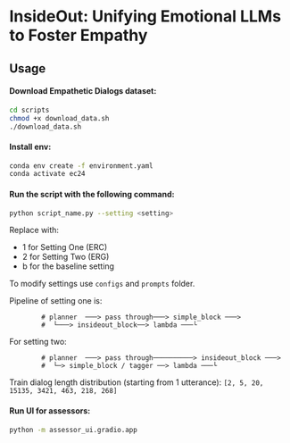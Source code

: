 # InsideOut: Unifying Emotional LLMs to Foster Empathy
## Usage
#### Download Empathetic Dialogs dataset:

```bash
cd scripts
chmod +x download_data.sh
./download_data.sh
```
#### Install env:
```bash
conda env create -f environment.yaml
conda activate ec24
```
#### Run the script with the following command:
```bash
python script_name.py --setting <setting>
```
Replace <setting> with:
  - 1 for Setting One (ERC)
  - 2 for Setting Two (ERG)
  - b for the baseline setting

To modify settings use `configs` and `prompts` folder.

Pipeline of setting one is:
```
        # planner  ───> pass through───> simple_block ───>
        #  └───> insideout_block──> lambda ───└
```
For setting two: 
```
        # planner  ───> pass through──────────> insideout_block ───>
        #  └─> simple_block / tagger ──> lambda ───└
```

Train dialog length distribution (starting from 1 utterance):
`[2, 5, 20, 15135, 3421, 463, 218, 268]`

#### Run UI for assessors:
```bash
python -m assessor_ui.gradio.app
```


